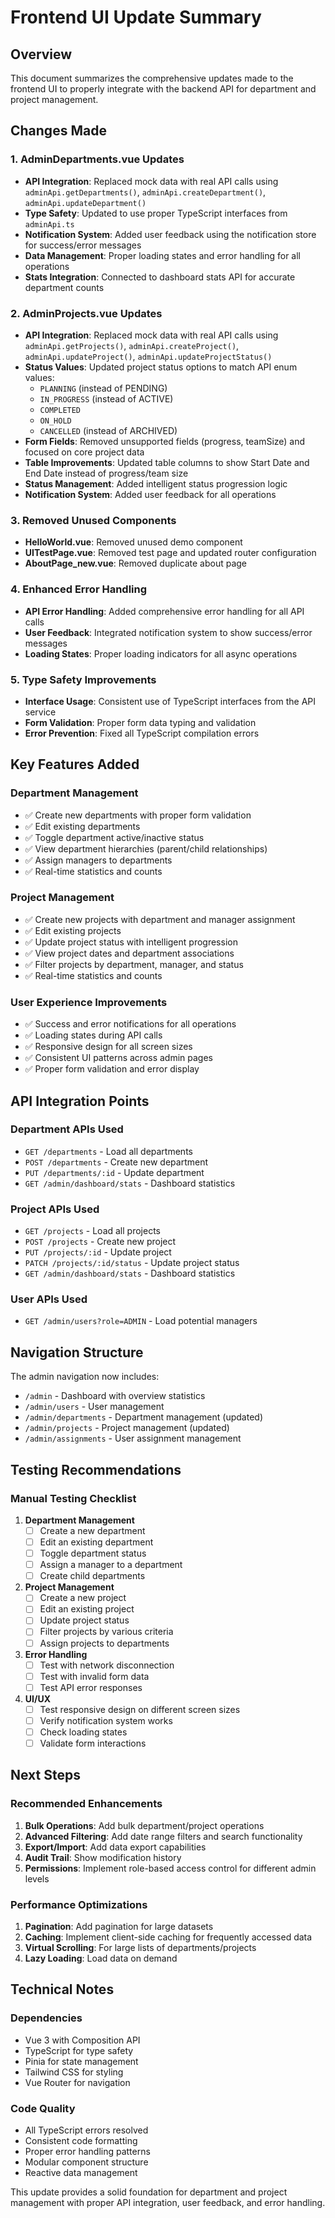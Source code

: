# Frontend UI Update Summary

## Overview
This document summarizes the comprehensive updates made to the frontend UI to properly integrate with the backend API for department and project management.

## Changes Made

### 1. AdminDepartments.vue Updates
- **API Integration**: Replaced mock data with real API calls using `adminApi.getDepartments()`, `adminApi.createDepartment()`, `adminApi.updateDepartment()`
- **Type Safety**: Updated to use proper TypeScript interfaces from `adminApi.ts`
- **Notification System**: Added user feedback using the notification store for success/error messages
- **Data Management**: Proper loading states and error handling for all operations
- **Stats Integration**: Connected to dashboard stats API for accurate department counts

### 2. AdminProjects.vue Updates
- **API Integration**: Replaced mock data with real API calls using `adminApi.getProjects()`, `adminApi.createProject()`, `adminApi.updateProject()`, `adminApi.updateProjectStatus()`
- **Status Values**: Updated project status options to match API enum values:
  - `PLANNING` (instead of PENDING)
  - `IN_PROGRESS` (instead of ACTIVE)
  - `COMPLETED`
  - `ON_HOLD`
  - `CANCELLED` (instead of ARCHIVED)
- **Form Fields**: Removed unsupported fields (progress, teamSize) and focused on core project data
- **Table Improvements**: Updated table columns to show Start Date and End Date instead of progress/team size
- **Status Management**: Added intelligent status progression logic
- **Notification System**: Added user feedback for all operations

### 3. Removed Unused Components
- **HelloWorld.vue**: Removed unused demo component
- **UITestPage.vue**: Removed test page and updated router configuration
- **AboutPage_new.vue**: Removed duplicate about page

### 4. Enhanced Error Handling
- **API Error Handling**: Added comprehensive error handling for all API calls
- **User Feedback**: Integrated notification system to show success/error messages
- **Loading States**: Proper loading indicators for all async operations

### 5. Type Safety Improvements
- **Interface Usage**: Consistent use of TypeScript interfaces from the API service
- **Form Validation**: Proper form data typing and validation
- **Error Prevention**: Fixed all TypeScript compilation errors

## Key Features Added

### Department Management
- ✅ Create new departments with proper form validation
- ✅ Edit existing departments
- ✅ Toggle department active/inactive status
- ✅ View department hierarchies (parent/child relationships)
- ✅ Assign managers to departments
- ✅ Real-time statistics and counts

### Project Management
- ✅ Create new projects with department and manager assignment
- ✅ Edit existing projects
- ✅ Update project status with intelligent progression
- ✅ View project dates and department associations
- ✅ Filter projects by department, manager, and status
- ✅ Real-time statistics and counts

### User Experience Improvements
- ✅ Success and error notifications for all operations
- ✅ Loading states during API calls
- ✅ Responsive design for all screen sizes
- ✅ Consistent UI patterns across admin pages
- ✅ Proper form validation and error display

## API Integration Points

### Department APIs Used
- `GET /departments` - Load all departments
- `POST /departments` - Create new department
- `PUT /departments/:id` - Update department
- `GET /admin/dashboard/stats` - Dashboard statistics

### Project APIs Used
- `GET /projects` - Load all projects
- `POST /projects` - Create new project
- `PUT /projects/:id` - Update project
- `PATCH /projects/:id/status` - Update project status
- `GET /admin/dashboard/stats` - Dashboard statistics

### User APIs Used
- `GET /admin/users?role=ADMIN` - Load potential managers

## Navigation Structure
The admin navigation now includes:
- `/admin` - Dashboard with overview statistics
- `/admin/users` - User management
- `/admin/departments` - Department management (updated)
- `/admin/projects` - Project management (updated)
- `/admin/assignments` - User assignment management

## Testing Recommendations

### Manual Testing Checklist
1. **Department Management**
   - [ ] Create a new department
   - [ ] Edit an existing department
   - [ ] Toggle department status
   - [ ] Assign a manager to a department
   - [ ] Create child departments

2. **Project Management**
   - [ ] Create a new project
   - [ ] Edit an existing project
   - [ ] Update project status
   - [ ] Filter projects by various criteria
   - [ ] Assign projects to departments

3. **Error Handling**
   - [ ] Test with network disconnection
   - [ ] Test with invalid form data
   - [ ] Test API error responses

4. **UI/UX**
   - [ ] Test responsive design on different screen sizes
   - [ ] Verify notification system works
   - [ ] Check loading states
   - [ ] Validate form interactions

## Next Steps

### Recommended Enhancements
1. **Bulk Operations**: Add bulk department/project operations
2. **Advanced Filtering**: Add date range filters and search functionality
3. **Export/Import**: Add data export capabilities
4. **Audit Trail**: Show modification history
5. **Permissions**: Implement role-based access control for different admin levels

### Performance Optimizations
1. **Pagination**: Add pagination for large datasets
2. **Caching**: Implement client-side caching for frequently accessed data
3. **Virtual Scrolling**: For large lists of departments/projects
4. **Lazy Loading**: Load data on demand

## Technical Notes

### Dependencies
- Vue 3 with Composition API
- TypeScript for type safety
- Pinia for state management
- Tailwind CSS for styling
- Vue Router for navigation

### Code Quality
- All TypeScript errors resolved
- Consistent code formatting
- Proper error handling patterns
- Modular component structure
- Reactive data management

This update provides a solid foundation for department and project management with proper API integration, user feedback, and error handling.
